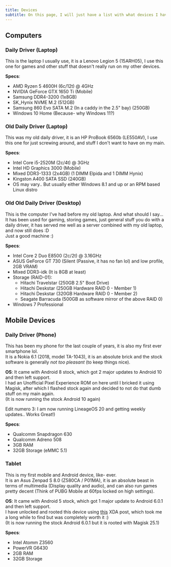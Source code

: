 ```yaml
---
title: Devices
subtitle: On this page, I will just have a list with what devices I have and use and their specs :)
---
```


<!-- THIS SITE IS LICENSED UNDER THE CIR-LICENSE. FOR MORE INFO VISIT https://github.com/Yuri010/CIR-License/
ORIGINAL CAN BE FOUND AT https://github.com/Yuri010/CIR-License/blob/main/License.md -->

## Computers
### Daily Driver (Laptop)
This is the laptop I usually use, it is a Lenovo Legion 5 (15ARH05),
I use this one for games and other stuff that doesn't really run on my other devices.

**Specs**:
 - AMD Ryzen 5 4600H (6c/12t) @ 4GHz
 - NVIDIA GeForce GTX 1650 Ti (Mobile)
 - Samsung DDR4-3200 (1x8GB)
 - SK_Hynix NVME M.2 (512GB)
 - Samsung 860 Evo SATA M.2 (In a caddy in the 2.5" bay) (250GB)
 - Windows 10 Home (Because- why Windows 11?)

### Old Daily Driver (Laptop)
This was my old daily driver, it is an HP ProBook 6560b (LE550AV),
I use this one for just screwing around, and stuff I don't want to have on my main.

**Specs**:
 - Intel Core i5-2520M (2c/4t) @ 3GHz
 - Intel HD Graphics 3000 (Mobile)
 - Mixed DDR3-1333 (2x4GB) (1 DIMM Elpida and 1 DIMM Hynix)
 - Kingston A400 SATA SSD (240GB)
 - OS may vary.. But usually either Windows 8.1 and up or an RPM based Linux distro

### Old Old Daily Driver (Desktop)
This is the computer I've had before my old laptop. And what should I say...\
It has been used for gaming, storing games, just general stuff you do with a daily driver, it has served me well as a server combined with my old laptop, and now still does :D\
Just a good machine :)

**Specs**:
 - Intel Core 2 Duo E8500 (2c/2t) @ 3.16GHz
 - ASUS GeForce GT 730 (Silent (Passive, it has no fan lol) and low profile, 2GB VRAM)
 - Mixed DDR3-idk (It is 8GB at least)
 - Storage (RAID-01):
    - Hitachi Travelstar (250GB 2.5" Boot Drive)
    - Hitachi Deskstar (250GB Hardware RAID 0 - Member 1)
    - Hitachi Deskstar (320GB Hardware RAID 0 - Member 2)
    - Seagate Barracuda (500GB as software mirror of the above RAID 0) 
 - Windows 7 Professional

## Mobile Devices

### Daily Driver (Phone)
This has been my phone for the last couple of years, it is also my first ever smartphone lol.\
It is a Nokia 6.1 (2018, model TA-1043), it is an absolute brick and the stock software is generally *not too pleasant* (to keep things nice).

**OS**: It came with Android 8 stock, which got 2 major updates to Android 10 and then left support.\
I had an Unofficial Pixel Experience ROM on here until I bricked it using Magisk, after which I flashed stock again and decided to not do that dumb stuff on my main again.\
(It is now running the stock Android 10 again)

Edit numero 3: I am now running LineageOS 20 and getting weekly updates.. Works Great!)

**Specs**:
 - Qualcomm Snapdragon 630
 - Qualcomm Adreno 508
 - 3GB RAM
 - 32GB Storage (eMMC 5.1)

### Tablet
This is my first mobile and Android device, like- ever.\
It is an Asus Zenpad S 8.0 (Z580CA / P01MA), it is an absolute beast in terms of multimedia (Display quality and audio), and can also run games pretty decent (Think of PUBG Mobile at 60fps locked on high settings).

**OS**: It came with Android 5 stock, which got 1 major update to Android 6.0.1 and then left support.\
I have unlocked and rooted this device using [this](https://forum.xda-developers.com/t/zenpad-s-root-achieved.3160422/page-66#post-75242374) XDA post, which took me a long while to find but was completely worth it :)\
(It is now running the stock Android 6.0.1 but it is rooted with Magisk 25.1)

**Specs**:
  - Intel Atomm Z3560
  - PowerVR G6430
  - 2GB RAM
  - 32GB Storage
